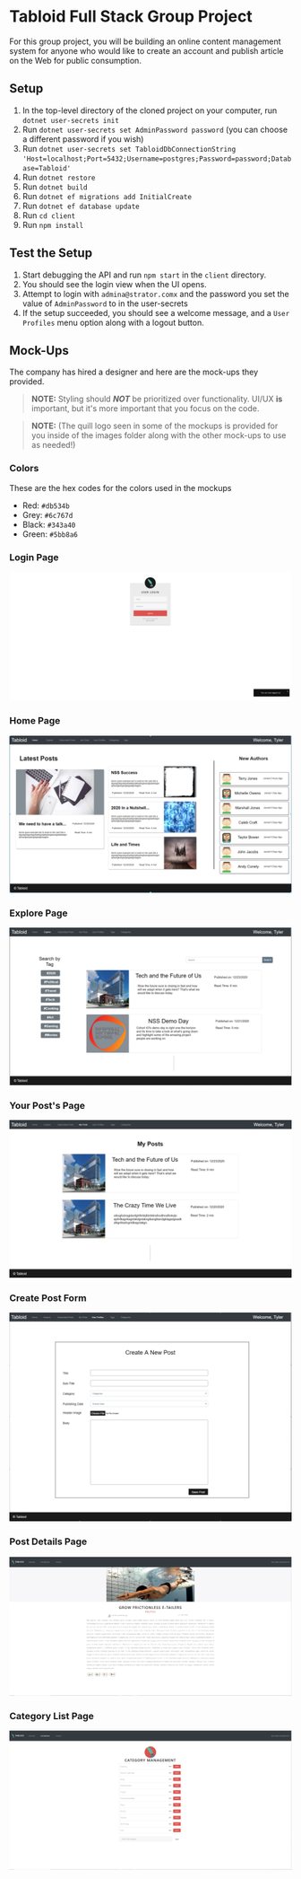 # Tabloid Full Stack Group Project

For this group project, you will be building an online content management system for anyone who would like to create an account and publish article on the Web for public consumption.

## Setup

1. In the top-level directory of the cloned project on your computer, run `dotnet user-secrets init`
1. Run `dotnet user-secrets set AdminPassword password` (you can choose a different password if you wish)
1. Run `dotnet user-secrets set TabloidDbConnectionString 'Host=localhost;Port=5432;Username=postgres;Password=password;Database=Tabloid'`
1. Run `dotnet restore`
1. Run `dotnet build`
1. Run `dotnet ef migrations add InitialCreate`
1. Run `dotnet ef database update`
1. Run `cd client`
1. Run `npm install`

## Test the Setup

1. Start debugging the API and run `npm start` in the `client` directory.
1. You should see the login view when the UI opens.
1. Attempt to login with `admina@strator.comx` and the password you set the value of `AdminPassword` to in the user-secrets
1. If the setup succeeded, you should see a welcome message, and a `User Profiles` menu option along with a logout button.

## Mock-Ups

The company has hired a designer and here are the mock-ups they provided.

> **NOTE:** Styling should **_NOT_** be prioritized over functionality. UI/UX **is** important, but it's more important that you focus on the code.

> **NOTE:** (The quill logo seen in some of the mockups is provided for you inside of the images folder along with the other mock-ups to use as needed!)

### Colors

These are the hex codes for the colors used in the mockups

* Red: `#db534b`
* Grey: `#6c767d`
* Black: `#343a40`
* Green: `#5bb8a6`

### Login Page

![Login Page](Images/Tabloid-Login.PNG)

### Home Page

![Home Page](Images/Tabloid_Home.png)

### Explore Page

![Explore Page](Images/Tabloid_Explore.png)

### Your Post's Page

![Your Post's Page](Images/Tabloid_MyPosts.png)

### Create Post Form

![Create Post Form](Images/Tabloid_CreatePost.png)

### Post Details Page

![Post Details Page](Images/Tabloid-PostDetails.PNG)

### Category List Page

![Category List Page](Images/Tabloid-Lists.PNG)
